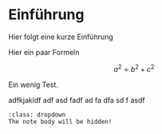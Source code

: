 # Einführung

Hier folgt eine kurze Einführung

Hier ein paar Formeln

$$a^2 = b^2 + c^2$$

Ein wenig Test. 

adfkjakldf adf
 asd
 fadf ad 
 fa
 dfa 
 sd f
 asdf 
 
```{note}
:class: dropdown
The note body will be hidden!
```

